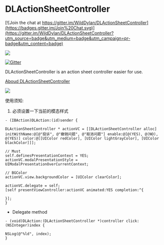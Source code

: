 # DLActionSheetController

[![Join the chat at https://gitter.im/WildDylan/DLActionSheetController](https://badges.gitter.im/Join%20Chat.svg)](https://gitter.im/WildDylan/DLActionSheetController?utm_source=badge&utm_medium=badge&utm_campaign=pr-badge&utm_content=badge)

![](https://travis-ci.org/WildDylan/DLActionSheetController.svg)

[![Gitter](https://badges.gitter.im/Join%20Chat.svg)](https://gitter.im/WildDylan/DLActionSheetController?utm_source=badge&utm_medium=badge&utm_campaign=pr-badge)

DLActionSheetController is an action sheet controller easier for use.

[Aboud DLActionSheetController](http://www.jianshu.com/p/c182a73983b1)

![](http://upload-images.jianshu.io/upload_images/144590-c025de7c1e55179b.png?imageView2/2/w/1240/q/100)

使用须知:

1. 必须设置一下当前的模态样式

```
- (IBAction)DLAction:(id)sender {

DLActionSheetController * actionVC = [[DLActionSheetController alloc] initWithName:@[@"投诉", @"撤销问题", @"取消问题"] enable:@[@(YES), @(NO), @(YES)] color:@[[UIColor redColor], [UIColor lightGrayColor], [UIColor blackColor]]];

// Must
self.definesPresentationContext = YES;
actionVC.modalPresentationStyle = UIModalPresentationOverCurrentContext;

// BGColor
actionVC.view.backgroundColor = [UIColor clearColor];

actionVC.delegate = self;
[self presentViewController:actionVC animated:YES completion:^{

}];
}

```

- Delegate method

```
- (void)DLAction:(DLActionSheetController *)controller click:(NSInteger)index {

NSLog(@"%ld", index);
}

```

